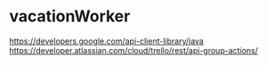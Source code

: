 # vacationWorker

https://developers.google.com/api-client-library/java
https://developer.atlassian.com/cloud/trello/rest/api-group-actions/